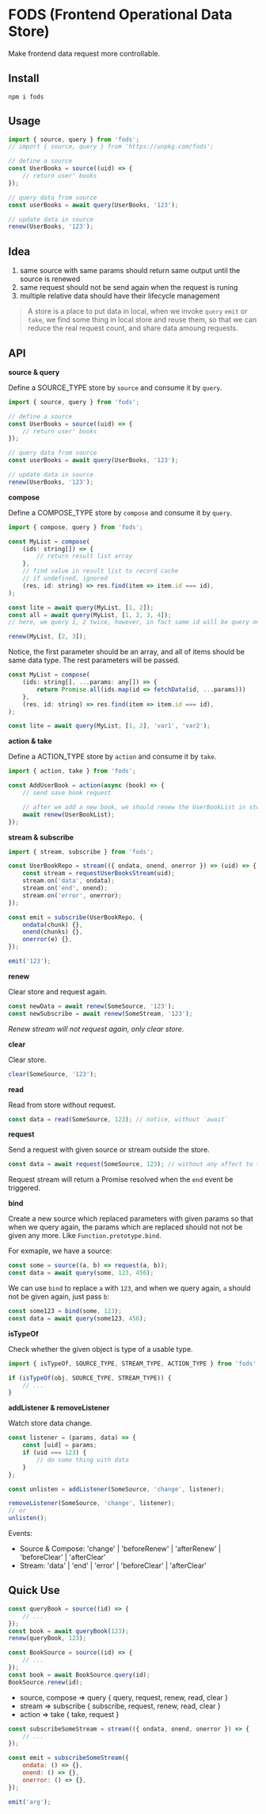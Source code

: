 # FODS (Frontend Operational Data Store)

Make frontend data request more controllable.

## Install

```
npm i fods
```

## Usage

```js
import { source, query } from 'fods';
// import { source, query } from 'https://unpkg.com/fods';

// define a source
const UserBooks = source((uid) => {
    // return user' books
});

// query data from source
const userBooks = await query(UserBooks, '123');

// update data in source
renew(UserBooks, '123');
```

## Idea

1. same source with same params should return same output until the source is renewed
2. same request should not be send again when the request is runing
3. multiple relative data should have their lifecycle management

> A store is a place to put data in local, when we invoke `query` `emit` or `take`, we find some thing in local store and reuse them, so that we can reduce the real request count, and share data amoung requests.

## API

**source & query**

Define a SOURCE_TYPE store by `source` and consume it by `query`.

```js
import { source, query } from 'fods';

// define a source
const UserBooks = source((uid) => {
    // return user' books
});

// query data from source
const userBooks = await query(UserBooks, '123');

// update data in source
renew(UserBooks, '123');
```

**compose**

Define a COMPOSE_TYPE store by `compose` and consume it by `query`.

```js
import { compose, query } from 'fods';

const MyList = compose(
    (ids: string[]) => {
        // return result list array
    },
    // find value in result list to record cache
    // if undefined, ignored
    (res, id: string) => res.find(item => item.id === id),
);

const lite = await query(MyList, [1, 2]);
const all = await query(MyList, [1, 2, 3, 4]);
// here, we query 1, 2 twice, however, in fact same id will be query only once inside fods

renew(MyList, [2, 3]);
```

Notice, the first parameter should be an array, and all of items should be same data type. The rest parameters will be passed.

```js
const MyList = compose(
    (ids: string[], ...params: any[]) => {
        return Promise.all(ids.map(id => fetchData(id, ...params)))
    },
    (res, id: string) => res.find(item => item.id === id),
);

const lite = await query(MyList, [1, 2], 'var1', 'var2');
```

**action & take**

Define a ACTION_TYPE store by `action` and consume it by `take`.

```js
import { action, take } from 'fods';

const AddUserBook = action(async (book) => {
    // send save book request

    // after we add a new book, we should renew the UserBookList in store
    await renew(UserBookList);
});
```

**stream & subscribe**

```js
import { stream, subscribe } from 'fods';

const UserBookRepo = stream(({ ondata, onend, onerror }) => (uid) => {
    const stream = requestUserBooksStream(uid);
    stream.on('data', ondata);
    stream.on('end', onend);
    stream.on('error', onerror);
});

const emit = subscribe(UserBookRepo, {
    ondata(chunk) {},
    onend(chunks) {},
    onerror(e) {},
});

emit('123');
```

**renew**

Clear store and request again.

```js
const newData = await renew(SomeSource, '123');
const newSubscribe = await renew(SomeStream, '123');
```

*Renew stream will not request again, only clear store.*

**clear**

Clear store.

```js
clear(SomeSource, '123');
```

**read**

Read from store without request.

```js
const data = read(SomeSource, 123); // notice, without `await`
```

**request**

Send a request with given source or stream outside the store.

```js
const data = await request(SomeSource, 123); // without any affect to the store
```

Request stream will return a Promise resolved when the `end` event be triggered.

**bind**

Create a new source which replaced parameters with given params so that when we query again, the params which are replaced should not not be given any more. Like `Function.prototype.bind`.

For exmaple, we have a source:

```js
const some = source((a, b) => request(a, b));
const data = await query(some, 123, 456);
```

We can use `bind` to replace `a` with `123`, and when we query again, `a` should not be given again, just pass `b`:

```js
const some123 = bind(some, 123);
const data = await query(some123, 456);
```

**isTypeOf**

Check whether the given object is type of a usable type.

```js
import { isTypeOf, SOURCE_TYPE, STREAM_TYPE, ACTION_TYPE } from 'fods';

if (isTypeOf(obj, SOURCE_TYPE, STREAM_TYPE)) {
    // ...
}
```

**addListener & removeListener**

Watch store data change.

```js
const listener = (params, data) => {
    const [uid] = params;
    if (uid === 123) {
        // do some thing with data
    }
};

const unlisten = addListener(SomeSource, 'change', listener);

removeListener(SomeSource, 'change', listener);
// or
unlisten();
```

Events:

- Source & Compose: 'change' | 'beforeRenew' | 'afterRenew' | 'beforeClear' | 'afterClear'
- Stream: 'data' | 'end' | 'error' | 'beforeClear' | 'afterClear'

## Quick Use

```js
const queryBook = source((id) => {
    // ...
});
const book = await queryBook(123);
renew(queryBook, 123);
```

```js
const BookSource = source((id) => {
    // ...
});
const book = await BookSource.query(id);
BookSource.renew(id);
```

- source, compose => query { query, request, renew, read, clear }
- stream => subscribe { subscribe, request, renew, read, clear }
- action => take { take, request }

```js
const subscribeSomeStream = stream(({ ondata, onend, onerror }) => {
    // ...
});

const emit = subscribeSomeStream({
    ondata: () => {},
    onend: () => {},
    onerror: () => {},
});

emit('arg');
```

